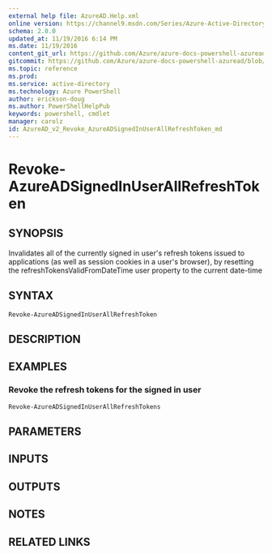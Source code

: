 ```yaml
---
external help file: AzureAD.Help.xml
online version: https://channel9.msdn.com/Series/Azure-Active-Directory-Videos-Demos/ManageAppsAzureADPowerShell
schema: 2.0.0
updated_at: 11/19/2016 6:14 PM
ms.date: 11/19/2016
content_git_url: https://github.com/Azure/azure-docs-powershell-azuread/blob/master/Azure%20AD%20Cmdlets/AzureAD/v2/Revoke-AzureADSignedInUserAllRefreshToken.md
gitcommit: https://github.com/Azure/azure-docs-powershell-azuread/blob/a3846b3ed4f1f23e2239fc72c70a4cac2804fb12/Azure%20AD%20Cmdlets/AzureAD/v2/Revoke-AzureADSignedInUserAllRefreshToken.md
ms.topic: reference
ms.prod: 
ms.service: active-directory
ms.technology: Azure PowerShell
author: erickson-doug
ms.author: PowerShellHelpPub
keywords: powershell, cmdlet
manager: carolz
id: AzureAD_v2_Revoke_AzureADSignedInUserAllRefreshToken_md
---
```


# Revoke-AzureADSignedInUserAllRefreshToken

## SYNOPSIS
Invalidates all of the currently signed in user's refresh tokens issued to applications (as well as session cookies in a user's browser), by resetting the refreshTokensValidFromDateTime user property to the current date-time

## SYNTAX

```
Revoke-AzureADSignedInUserAllRefreshToken
```

## DESCRIPTION

## EXAMPLES

### Revoke the refresh tokens for the signed in user
```
Revoke-AzureADSignedInUserAllRefreshTokens
```

## PARAMETERS

## INPUTS

## OUTPUTS

## NOTES

## RELATED LINKS

